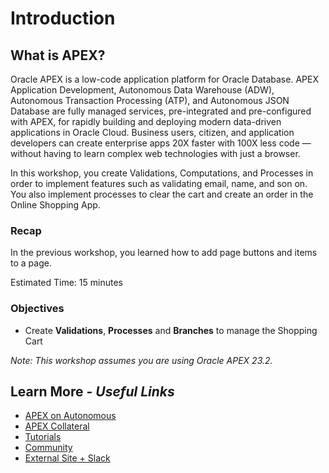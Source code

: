 # Introduction

## **What is APEX?**
Oracle APEX is a low-code application platform for Oracle Database. APEX Application Development, Autonomous Data Warehouse (ADW), Autonomous Transaction Processing (ATP), and Autonomous JSON Database are fully managed services, pre-integrated and pre-configured with APEX, for rapidly building and deploying modern data-driven applications in Oracle Cloud. Business users, citizen, and application developers can create enterprise apps 20X faster with 100X less code — without having to learn complex web technologies with just a browser.

In this workshop, you create Validations, Computations, and Processes in order to implement features such as validating email, name, and son on. You also implement processes to clear the cart and create an order in the Online Shopping App.


### Recap
In the previous workshop, you learned how to add page buttons and items to a page.


Estimated Time: 15 minutes

### Objectives

* Create **Validations**, **Processes** and **Branches** to manage the Shopping Cart

*Note: This workshop assumes you are using Oracle APEX 23.2.*

## Learn More - *Useful Links*

- [APEX on Autonomous](https://apex.oracle.com/autonomous)
- [APEX Collateral](https://www.oracle.com/database/technologies/appdev/apex/collateral.html)
- [Tutorials](https://apex.oracle.com/en/learn/tutorials)
- [Community](https://apex.oracle.com/community)
- [External Site + Slack](http://apex.world)
